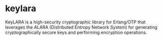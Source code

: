 # keylara
KeyLARA is a high-security cryptographic library for Erlang/OTP that leverages the ALARA (Distributed Entropy Network System) for generating cryptographically secure keys and performing encryption operations.
